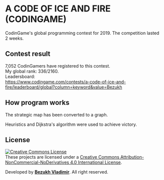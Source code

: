 # A CODE OF ICE AND FIRE (CODINGAME)

CodinGame's global programming contest for 2019. The competition lasted 2 weeks.

## Contest result

7,052 CodinGamers have registered to this contest. <br>
My global rank: 336/2160. <br>
Leadersboard: <br>
https://www.codingame.com/contests/a-code-of-ice-and-fire/leaderboard/global?column=keyword&value=Bezukh

## How program works

The strategic map has been converted to a graph.

Heuristics and Dijkstra's algorithm were used to achieve victory.

## License
<a rel="license" href="http://creativecommons.org/licenses/by-nc-nd/4.0/"><img alt="Creative Commons License" style="border-width:0" src="https://i.creativecommons.org/l/by-nc-nd/4.0/88x31.png" /></a><br />These projects are licensed under a <a rel="license" href="http://creativecommons.org/licenses/by-nc-nd/4.0/">Creative Commons Attribution-NonCommercial-NoDerivatives 4.0 International License</a>.

Developed by <b><a href="https://bezukh.wixsite.com/blog">Bezukh Vladimir</a></b>. All right reserved.
